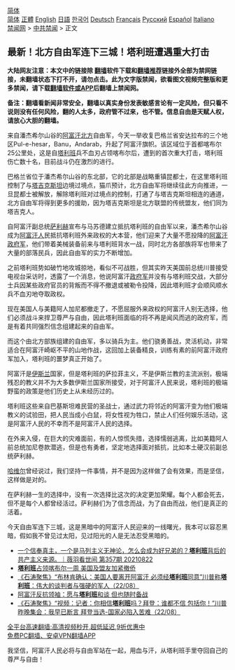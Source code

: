  <!-- 面包屑导航 --> <div class="breadcrumb"><!-- GTranslate: https://gtranslate.io/ -->  <div class="switcher notranslate">  <div class="selected">  <a href="#" onclick="return false;"> 简体</a>  </div>  <div class="option">  <a href="https://www.bannedbook.org" onclick="doGTranslate('zh-CN|zh-CN');jQuery('div.switcher div.selected a').html(jQuery(this).html());return false;" title="简体中文" class="nturl selected"> 简体</a>  <a href="https://www.bannedbook.org/zh-tw/" onclick="doGTranslate('zh-CN|zh-TW');jQuery('div.switcher div.selected a').html(jQuery(this).html());return false;" title="繁體中文" class="nturl"> 正體</a>  <a href="https://www.bannedbook.org/en/" onclick="doGTranslate('zh-CN|en');jQuery('div.switcher div.selected a').html(jQuery(this).html());return false;" title="English" class="nturl"> English</a>  <a href="https://www.bannedbook.org/ja/" onclick="doGTranslate('zh-CN|ja');jQuery('div.switcher div.selected a').html(jQuery(this).html());return false;" title="日本語" class="nturl"> 日語</a>  <a href="https://www.bannedbook.org/ko/" onclick="doGTranslate('zh-CN|ko');jQuery('div.switcher div.selected a').html(jQuery(this).html());return false;" title="한국어" class="nturl"> 한국어</a>  <a href="https://www.bannedbook.org/de/" onclick="doGTranslate('zh-CN|de');jQuery('div.switcher div.selected a').html(jQuery(this).html());return false;" title="Deutsch" class="nturl"> Deutsch</a>  <a href="https://www.bannedbook.org/fr/" onclick="doGTranslate('zh-CN|fr');jQuery('div.switcher div.selected a').html(jQuery(this).html());return false;" title="Français" class="nturl"> Français</a>  <a href="https://www.bannedbook.org/ru/" onclick="doGTranslate('zh-CN|ru');jQuery('div.switcher div.selected a').html(jQuery(this).html());return false;" title="Русский" class="nturl"> Русский</a>  <a href="https://www.bannedbook.org/es/" onclick="doGTranslate('zh-CN|es');jQuery('div.switcher div.selected a').html(jQuery(this).html());return false;" title="Español" class="nturl"> Español</a>  <a href="https://www.bannedbook.org/it/" onclick="doGTranslate('zh-CN|it');jQuery('div.switcher div.selected a').html(jQuery(this).html());return false;" title="Italiano" class="nturl"> Italiano</a>  </div>  </div>      <div class='breadcrumb-sub'><!-- Breadcrumb NavXT 6.3.0 --> <a href="https://www.bannedbook.org/" class="home">禁闻网</a> &gt; <a href="https://www.bannedbook.org/bnews/cbnews/" class="category">中共禁闻</a> &gt; 正文</div></div><h2>最新！北方自由军连下三城！塔利班遭遇重大打击</h2> <p class="notice"><b>大陆网友注意：本文中的链接除 <a href="https://github.com/bannedbook/fanqiang" >翻墙</a>软件下载和<a href="https://github.com/killgcd/justmysocks/blob/master/README.md">翻墙推荐</a>链接外全部为禁网链接，未翻墙状态下打不开，请勿点击。此为文字版禁闻，欲看图文视频完整版和更多禁闻，请下载<a href="https://github.com/bannedbook/fanqiang">翻墙软件或APP</a>后翻墙上禁闻网。</p><p>备注：翻墙看新闻非常安全，翻墙以真实身份发表敏感言论有一定风险，但只看不说则没有任何风险，翻的人太多，政府管不过来，也不管。信息自由是天赋人权，请放心大胆的翻墙。</b></p>  <div class="entry"> <p>来自潘杰希尔山谷的<a href="https://www.bannedbook.org/bnews/tag/%e9%98%bf%e5%af%8c%e6%b1%97/" class="st_tag internal_tag" rel="tag" title="标签 阿富汗 下的日志">阿富汗</a><a href="https://www.bannedbook.org/bnews/tag/%E5%8C%97%E6%96%B9/" class="st_tag internal_tag" rel="tag" title="标签 北方 下的日志">北方</a>自由军，今天一举收复巴格兰省安达拉布的三个地区Pul-e-hesar，Banu，Andarab，升起了阿富汗旗帜。该区域位于首都喀布尔25公里处，这是自<a href="https://www.bannedbook.org/bnews/tag/%e5%a1%94%e5%88%a9%e7%8f%ad/" class="st_tag internal_tag" rel="tag" title="标签 塔利班 下的日志">塔利班</a>兵不血刃占领喀布尔后，遭到的首次重大打击，塔利班伤亡数十名，目前战斗仍在激烈的进行。</p> <p>巴格兰省位于潘杰希尔山谷的东北部，它的北部是战略重镇昆都士，在这里塔利班控制了与<a href="https://www.bannedbook.org/bnews/tag/%E5%A1%94%E5%90%89%E5%85%8B%E6%96%AF%E5%9D%A6/" class="st_tag internal_tag" rel="tag" title="标签 塔吉克斯坦 下的日志">塔吉克斯坦</a>边境过境点，猫爪预计，北方自由军将继续往此方向推进，一旦昆都士被解放，解除塔利班对过境点的控制，打通了与塔吉克斯坦相连的通道，北方自由军将得到更多的援助，因为塔吉克斯坦是北方联盟的传统盟友，他们同为塔吉克人。</p> <p>自阿富汗副总统<a href="https://www.bannedbook.org/bnews/tag/%E8%90%A8%E5%88%A9%E8%B5%AB/" class="st_tag internal_tag" rel="tag" title="标签 萨利赫 下的日志">萨利赫</a>宣布与马苏德建立抵抗塔利班的自由军以来，潘杰希尔山谷成为<a href="https://www.bannedbook.org/bnews/tag/%e9%98%bf%e5%af%8c%e6%b1%97%e4%ba%ba/" class="st_tag internal_tag" rel="tag" title="标签 阿富汗人 下的日志">阿富汗人</a>民抵抗塔利班外来政权的大本营，他们迎来了大量不愿投降的<a href="https://www.bannedbook.org/bnews/tag/%E9%98%BF%E5%AF%8C%E6%B1%97%E6%94%BF%E5%BA%9C%E5%86%9B/" class="st_tag internal_tag" rel="tag" title="标签 阿富汗政府军 下的日志">阿富汗政府军</a>，他们带着美械装备前来与塔利班背水一战，同时北方各部族将军也带来了大量的部落民兵，因此自由军的实力不断增加。</p>  <p>之前塔利班势如破竹地攻城掠地，看似不可战胜，但其实昨天美国前总统川普接受电视台采访时，透露了一个消息，他说阿富汗<a href="https://www.bannedbook.org/bnews/tag/%E6%94%BF%E5%BA%9C%E5%86%9B/" class="st_tag internal_tag" rel="tag" title="标签 政府军 下的日志">政府军</a>并没有与塔利班交战，大部分士兵因某些政府官员的背叛而不得不撤退或被勒令投降，因此塔利班才会顺风顺水兵不血刃地夺取政权。</p> <p>现在美国人与美籍阿人加尼都撤走了，不愿屈服外来政权的阿富汗人别无选择，他们必须战斗来捍卫尊严与自由，因此塔利班面临的将不再是闻风而逃的政府军，而是有着共同强烈信念组建起来的自由军。</p> <p>而这个由北方部族组建的自由军，多以骑兵为主。他们骁勇善战，灵活机动，非常适合在阿富汗崎岖不平的山地作战，这回加上装备精良，训练有素的前阿富汗政府军加入，塔利班的噩梦真正开始了。</p>  <p>阿富汗是<a href="https://www.bannedbook.org/bnews/tag/%e4%bc%8a%e6%96%af%e5%85%b0/" class="st_tag internal_tag" rel="tag" title="标签 伊斯兰 下的日志">伊斯兰</a>国家，但是塔利班的萨拉菲主义，不是伊斯兰教的主流派别，极端残忍的教义并不为大多数伊斯兰国家所接受，对于阿富汗人民来说，塔利班的极端野蛮的政策是他们历史上从未经历过的。</p> <p>塔利班这些来自巴基斯坦难民营的圣战士，通过武力将邻近的阿富汗变为他们极端教义的试验田，把人民当成小白鼠，将女性视为牲口，禁止人们任何娱乐活动，这是阿富汗人民的不幸而不是阿富汗人民的选择。</p> <p>在外来入侵，在巨大的灾难面前，有的人惊慌失措，选择懦弱逃离，比如美籍阿人前总统加尼卷款潜逃，但是也有勇者，坚定地选择面对抵抗，比如本土硬汉前副总统萨利赫。</p>  <p><span class='wp_keywordlink'><a href="https://www.bannedbook.org/forum2/topic1613.html" title="哈维尔《哈维尔文集》" target="_blank">哈维尔</a></span>曾经说过，我们坚持一件事情，并不是因为这样做了会有效果，而是坚信，这样做是对的。</p> <p>在萨利赫一生的选择中，没有一次选择比这次的决定更加荣耀。每个人都会死去，但不是每个人都曾经活过。萨利赫们为了信念而战，为了自由而战，他们是真正的活着。</p> <p>今天自由军连下三城，这是黑暗中的阿富汗人民迎来的一线曙光，我本可以容忍黑暗，假如我不曾见过太阳，见过阳光的人是无法忍受黑暗的。</p>  <ul class='op-related-articles' title='相关阅读'> <li><a href='https://www.bannedbook.org/bnews/bannedvideo/20210823/1611572.html' target='_blank'>一个信奉真主，一个是马列主义无神论，怎么会成为好兄弟的？<b>塔利班</b>背后的共产主义来源。｜薇羽看世间 第357期 20210822</a></li> <li><a href='https://www.bannedbook.org/bnews/bannedvideo/20210823/1611552.html' target='_blank'><b>塔利班</b>占领喀布尔一周 美国及盟友加紧撤侨</a></li> <li><a href='https://www.bannedbook.org/bnews/bannedvideo/20210823/1611546.html' target='_blank'>《石涛聚焦》“布林肯确认：美国人要离开阿富汗 必须经<b>塔利班</b>同意”川普称<b>塔利班</b>：伟大的谈判者与强硬的军人（22/08）</a></li> <li><a href='https://www.bannedbook.org/bnews/comments/20210823/1611540.html' target='_blank'>阿富汗反抗领袖：愿与<b>塔利班</b>和谈 但也随时备战</a></li> <li><a href='https://www.bannedbook.org/bnews/bannedvideo/20210823/1611538.html' target='_blank'>《石涛聚焦》“视频：记者：你相信<b>塔利班</b>吗？拜登：谁都不信 包括你！”川普昨晚集会：我早已断言 拜登当选-国家必陷入苦难（22/08）</a></li> </ul> <p class="texttj"> <a href="https://github.com/bannedbook/fanqiang/wiki/V2ray%E6%9C%BA%E5%9C%BA" target="_blank">全平台高速翻墙:高清视频秒开,超低延迟,9折优惠中</a><br/> <a href="https://github.com/bannedbook/fanqiang/wiki/%E7%A6%81%E9%97%BB%E7%BD%91%E5%AE%89%E5%8D%93%E7%BF%BB%E5%A2%99%E6%96%B0%E9%97%BBAPP" target="_blank">免费PC翻墙、安卓VPN翻墙APP</a></p><p>我坚信，阿富汗人民必将与自由军站在一起，用血与汗，从塔利班手里夺回自己的尊严与自由！</p><a name='sharetosocial'></a>  <div style="margin-bottom:5px;padding-bottom:5px;clear:both"> <div id="archive-pix-1" class="banner-ads"> <!-- AuctionX Display platform tag START --> <div id="26318x728x90x621x_ADSLOT2" clicktrack="%%CLICK_URL_ESC%%"></div> <!-- AuctionX Display platform tag END --> </div> <div id="archive-pix-2" class="banner-ads"> <!-- AuctionX Display platform tag START --> <div id="26315x300x250x621x_ADSLOT2" clicktrack="%%CLICK_URL_ESC%%"></div> <!-- AuctionX Display platform tag END --> </div> </div>  <div id="archive-pix-1" class="banner-ads"> <!-- AuctionX Display platform tag START --> <div id="26318x728x90x621x_ADSLOT3" clicktrack="%%CLICK_URL_ESC%%"></div> <!-- AuctionX Display platform tag END --> </div> </div><!--END ENTRY--> 